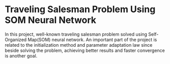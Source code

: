 Traveling Salesman Problem Using SOM Neural Network
=========================================================


In this project, well-known traveling salesman problem solved using Self-Organized Map(SOM) neural network. An important part
of the project is related to the initialization method and parameter adaptation law since beside solving the problem,
achieving better results and faster convergence is another goal.
